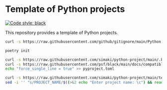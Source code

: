 # Template of Python projects

[![Code style: black](https://img.shields.io/badge/code%20style-black-000000.svg)](https://github.com/psf/black)

This repository provides a template of Python projects.

```sh
curl -s https://raw.githubusercontent.com/github/gitignore/main/Python.gitignore > .gitignore
```

```sh
poetry init
```

```sh
curl -s https://raw.githubusercontent.com/simaki/python-project/main/.black >> pyproject.toml
curl -s https://raw.githubusercontent.com/psf/black/main/docs/compatible_configs/isort/pyproject.toml >> pyproject.toml
echo "force_single_line = true" >> pyproject.toml
```

```sh
curl -s https://raw.githubusercontent.com/simaki/python-project/main/test.sh > test.sh
sed -i '' "s/PROJECT_NAME/$((>&2 echo "Enter project name: \c") && read name && echo "$name\c")/g" test.sh
```
